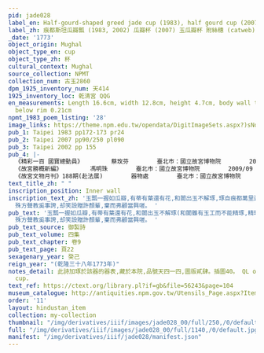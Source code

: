 ```yaml
---
pid: jade028
label_en: Half-gourd-shaped greed jade cup (1983), half gourd cup (2007, catweb)
label_zh: 痕都斯坦瓜瓣瓢 (1983, 2002) 瓜瓣杯 (2007) 玉瓜瓣杯 附絲穗 (catweb)
_date: '1773'
object_origin: Mughal
object_type_en: cup
object_type_zh: 杯
cultural_context: Mughal
source_collection: NPMT
collection_num: 古玉2860
dpm_1925_inventory_num: 天414
1925_inventory_loc: 乾清宮 QQG
en_measurements: Length 16.6cm, width 12.8cm, height 4.7cm, body wall thickness one-third
  below rim 0.21cm
npmt_1983_poem_listing: '28'
image_links: https://theme.npm.edu.tw/opendata/DigitImageSets.aspx?)sNo=04018746  https://theme.npm.edu.tw/opendata/DigitImageSets.aspx?sNo=04018751  https://theme.npm.edu.tw/opendata/DigitImageSets.aspx?sNo=04018740
pub_1: Taipei 1983 pp172-173 pr24
pub_2: Taipei 2007 pp90/250 pl090
pub_3: Taipei 2002 pp 155
pub_4: |-
  《精彩一百 國寶總動員》        蔡玫芬        臺北巿：國立故宮博物院        2011/11
  《故宮勝概新編》        馮明珠        臺北巿：國立故宮博物院        2009/09
  《故宮文物月刊》188期(赴法展)        器物處        臺北巿：國立故宮博物院        1998/11
text_title_zh: " "
inscription_position: Inner wall
inscription_text_zh: '玉瓢一握如瓜瓣,有蒂有葉還有花,和闐出玉不解琢,琢自痕都萬里遐,崑崙之岡產美質,喀嗎水磨攻錯加,製爲飲器可攜帶,清泉舉酌勝烹茶。異域都大尚武備,以獵以戰隨操挐,是盖彼中貴者用,非棗乃是安期瓜,弗徵弗索聽貿易,近利市至三倍奢,徒置棐几佐文玩,
  殊方聲教奚事誇,却笑設贈許顏輩,棄而弗顧當興嗟。 '
pub_text: '玉瓢一握如瓜瓣,有蒂有葉還有花,和闐出玉不解琢(和闐雖有玉工而不能精琢,精琢者皆出痕都斯坦,彼處亦出玉,蓋愈西愈近崑崙矣),琢自痕都萬里遐,崑崙之岡產美質,喀嗎水磨攻錯加,製爲飲器可攜帶,清泉舉酌勝烹茶。異域都大尚武備,以獵以戰隨操挐,是盖彼中貴者用,非棗乃是安期瓜,弗徵弗索聽貿易,近利市至三倍奢,徒置棐几佐文玩,
  殊方聲教奚事誇,却笑設贈許顏輩,棄而弗顧當興嗟。 '
pub_text_source: 御製詩
pub_text_volume: 四集
pub_text_chapter: 卷9
pub_text_page: 頁22
sexagenary_year: 癸己
reign_year: "(乾隆三十八年1773年)"
notes_detail: 此詩加琢於該器的器表,藏於本院,品號天四一四,圖版貳肆。插圖40。 QL ordered silk tassel made for the
  cup.
text_ref: https://ctext.org/library.pl?if=gb&file=56243&page=104
museum_catalogue: http://antiquities.npm.gov.tw/Utensils_Page.aspx?ItemId=53281
order: '11'
layout: hindustan_item
collection: my-collection
thumbnail: "/img/derivatives/iiif/images/jade028_00/full/250,/0/default.jpg"
full: "/img/derivatives/iiif/images/jade028_00/full/1140,/0/default.jpg"
manifest: "/img/derivatives/iiif/jade028/manifest.json"
---
```

